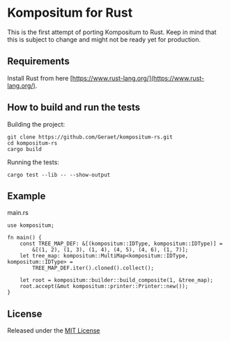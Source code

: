 # Kompositum for Rust

This is the first attempt of porting Kompositum to Rust. Keep in mind that this is subject to change and might not be ready yet for production.

## Requirements

Install Rust from here [https://www.rust-lang.org/](https://www.rust-lang.org/).

## How to build and run the tests

Building the project:
```
git clone https://github.com/Geraet/kompositum-rs.git
cd kompositum-rs
cargo build
```

Running the tests:
```
cargo test --lib -- --show-output
```

## Example

main.rs
```
use kompositum;

fn main() {
    const TREE_MAP_DEF: &[(kompositum::IDType, kompositum::IDType)] =
        &[(1, 2), (1, 3), (1, 4), (4, 5), (4, 6), (1, 7)];
    let tree_map: kompositum::MultiMap<kompositum::IDType, kompositum::IDType> =
        TREE_MAP_DEF.iter().cloned().collect();

    let root = kompositum::builder::build_composite(1, &tree_map);
    root.accept(&mut kompositum::printer::Printer::new());
}
```

## License

Released under the [MIT License](LICENSE)
